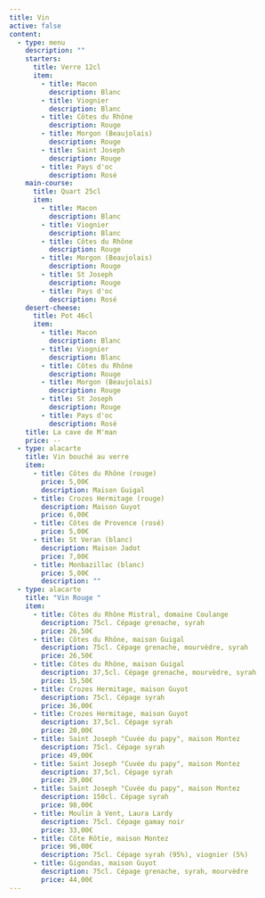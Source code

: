 ```yaml
---
title: Vin
active: false
content:
  - type: menu
    description: ""
    starters:
      title: Verre 12cl
      item:
        - title: Macon
          description: Blanc
        - title: Viognier
          description: Blanc
        - title: Côtes du Rhône
          description: Rouge
        - title: Morgon (Beaujolais)
          description: Rouge
        - title: Saint Joseph
          description: Rouge
        - title: Pays d'oc
          description: Rosé
    main-course:
      title: Quart 25cl
      item:
        - title: Macon
          description: Blanc
        - title: Viognier
          description: Blanc
        - title: Côtes du Rhône
          description: Rouge
        - title: Morgon (Beaujolais)
          description: Rouge
        - title: St Joseph
          description: Rouge
        - title: Pays d'oc
          description: Rosé
    desert-cheese:
      title: Pot 46cl
      item:
        - title: Macon
          description: Blanc
        - title: Viognier
          description: Blanc
        - title: Côtes du Rhône
          description: Rouge
        - title: Morgon (Beaujolais)
          description: Rouge
        - title: St Joseph
          description: Rouge
        - title: Pays d'oc
          description: Rosé
    title: La cave de M'man
    price: --
  - type: alacarte
    title: Vin bouché au verre
    item:
      - title: Côtes du Rhône (rouge)
        price: 5,00€
        description: Maison Guigal
      - title: Crozes Hermitage (rouge)
        description: Maison Guyot
        price: 6,00€
      - title: Côtes de Provence (rosé)
        price: 5,00€
      - title: St Veran (blanc)
        description: Maison Jadot
        price: 7,00€
      - title: Monbazillac (blanc)
        price: 5,00€
        description: ""
  - type: alacarte
    title: "Vin Rouge "
    item:
      - title: Côtes du Rhône Mistral, domaine Coulange
        description: 75cl. Cépage grenache, syrah
        price: 26,50€
      - title: Côtes du Rhône, maison Guigal
        description: 75cl. Cépage grenache, mourvèdre, syrah
        price: 26,50€
      - title: Côtes du Rhône, maison Guigal
        description: 37,5cl. Cépage grenache, mourvèdre, syrah
        price: 15,50€
      - title: Crozes Hermitage, maison Guyot
        description: 75cl. Cépage syrah
        price: 36,00€
      - title: Crozes Hermitage, maison Guyot
        description: 37,5cl. Cépage syrah
        price: 20,00€
      - title: Saint Joseph "Cuvée du papy", maison Montez
        description: 75cl. Cépage syrah
        price: 49,00€
      - title: Saint Joseph "Cuvée du papy", maison Montez
        description: 37,5cl. Cépage syrah
        price: 29,00€
      - title: Saint Joseph "Cuvée du papy", maison Montez
        description: 150cl. Cépage syrah
        price: 98,00€
      - title: Moulin à Vent, Laura Lardy
        description: 75cl. Cépage gamay noir
        price: 33,00€
      - title: Côte Rôtie, maison Montez
        price: 96,00€
        description: 75cl. Cépage syrah (95%), viognier (5%)
      - title: Gigondas, maison Guyot
        description: 75cl. Cépage grenache, syrah, mourvèdre
        price: 44,00€
---
```

